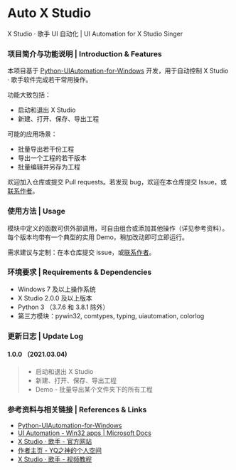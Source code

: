 # Auto X Studio

X Studio · 歌手 UI 自动化  |  UI Automation for X Studio Singer



### 项目简介与功能说明  |  Introduction & Features

本项目基于 [Python-UIAutomation-for-Windows](https://github.com/yinkaisheng/Python-UIAutomation-for-Windows) 开发，用于自动控制 X Studio · 歌手软件完成若干常用操作。

功能大致包括：

- 启动和退出 X Studio
- 新建、打开、保存、导出工程

可能的应用场景：

- 批量导出若干份工程
- 导出一个工程的若干版本
- 批量编辑并另存为工程

欢迎加入仓库或提交 Pull requests。若发现 bug，欢迎在本仓库提交 Issue，或[联系作者](https://space.bilibili.com/102844209)。



### 使用方法  |  Usage

模块中定义的函数可供外部调用，可自由组合或添加其他操作（详见参考资料）。每个版本均带有一个典型的实用 Demo，稍加改动即可立即运行。

需求建议与定制：在本仓库提交 issue，或[联系作者](https://space.bilibili.com/102844209)。



### 环境要求  |  Requirements & Dependencies

- Windows 7 及以上操作系统
- X Studio 2.0.0 及以上版本
- Python 3 （3.7.6 和 3.8.1 除外）
- 第三方模块：pywin32, comtypes, typing, uiautomation, colorlog



### 更新日志   |  Update Log

#### 1.0.0 （2021.03.04)

> - 启动和退出 X Studio
> - 新建、打开、保存、导出工程
> - Demo - 批量导出某个文件夹下的所有工程



### 参考资料与相关链接  |  References & Links

- [Python-UIAutomation-for-Windows](https://github.com/yinkaisheng/Python-UIAutomation-for-Windows)
- [UI Automation - Win32 apps | Microsoft Docs](https://docs.microsoft.com/en-us/windows/win32/winauto/entry-uiauto-win32)
- [X Studio · 歌手 - 官方网站](https://singer.xiaoice.com/)
- [作者主页 - YQ之神的个人空间](https://space.bilibili.com/102844209)
- [X Studio · 歌手 - 视频教程](https://www.bilibili.com/video/BV1nk4y117AC)
